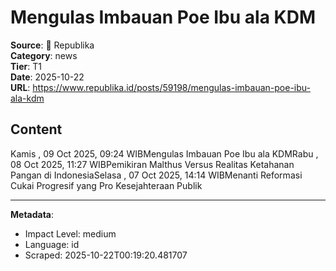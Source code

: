 # Mengulas Imbauan Poe Ibu ala KDM

**Source**: 📰 Republika  
**Category**: news  
**Tier**: T1  
**Date**: 2025-10-22  
**URL**: https://www.republika.id/posts/59198/mengulas-imbauan-poe-ibu-ala-kdm

## Content

Kamis , 09 Oct 2025, 09:24 WIBMengulas Imbauan Poe Ibu ala KDMRabu , 08 Oct 2025, 11:27 WIBPemikiran Malthus Versus Realitas Ketahanan Pangan di IndonesiaSelasa , 07 Oct 2025, 14:14 WIBMenanti Reformasi Cukai Progresif yang Pro Kesejahteraan Publik

---

**Metadata**:
- Impact Level: medium
- Language: id
- Scraped: 2025-10-22T00:19:20.481707
